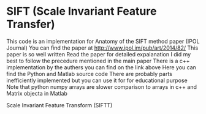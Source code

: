 # SIFT (Scale Invariant Feature Transfer)
This code is an implementation for Anatomy of the SIFT method paper (IPOL Journal)
You can find the paper at http://www.ipol.im/pub/art/2014/82/
This paper is so well written
Read the paper for detailed expalanation 
I did my best to follow the precedure mentioned in the main paper
There is a c++ implementation by the authers you can find on the link above
Here you can find the Python and Matlab source code 
There are probably parts inefficiently implemented but you can use it for for educational purpose
Note that python numpy arrays are slower comparison to arrays in c++ and Matrix objecta in Matlab

Scale Invariant Feature Transform (SIFTT)
